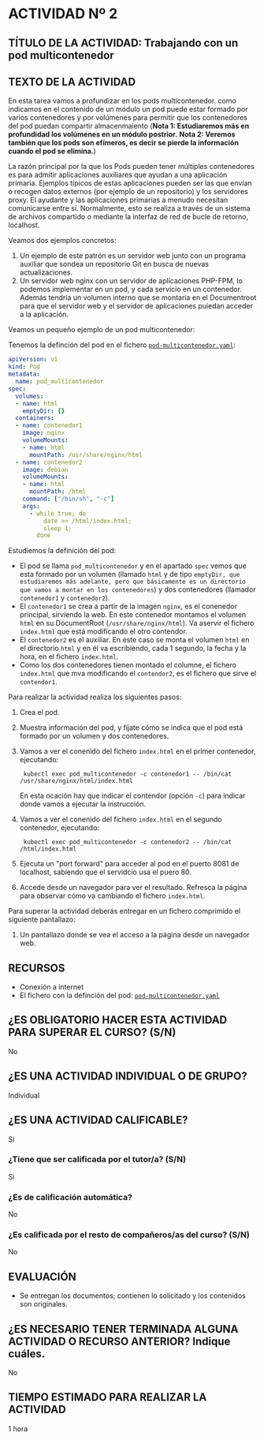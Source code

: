 # ACTIVIDAD Nº 2

## TÍTULO DE LA ACTIVIDAD: Trabajando con un pod multicontenedor

## TEXTO DE LA ACTIVIDAD

En esta tarea vamos a profundizar en los pods multicontenedor. como indicamos en el contenido de un módulo un pod puede estar formado por varios contenedores y por volúmenes para permitir que los contenedores del pod puedan compartir almacenmaiento (**Nota 1: Estudiaremos más en profundidad los volúmenes en un módulo postrior.** **Nota 2: Veremos también que los pods son efímeros, es decir se pierde la información cuando el pod se elimina.**)

La razón principal por la que los Pods pueden tener múltiples contenedores es para admitir aplicaciones auxiliares que ayudan a una aplicación primaria. Ejemplos típicos de estas aplicaciones pueden ser las que envían o recogen datos externos (por ejemplo de un repositorio) y los servidores proxy. El ayudante y las aplicaciones primarias a menudo necesitan comunicarse entre sí. Normalmente, esto se realiza a través de un sistema de archivos compartido o mediante la interfaz de red de bucle de retorno, localhost.

Veamos dos ejemplos concretos:

1. Un ejemplo de este patrón es un servidor web junto con un programa auxiliar que sondea un repositorio Git en busca de nuevas actualizaciones.
2. Un  servidor  web  nginx  con  un  servidor  de aplicaciones  PHP-FPM,  lo  podemos  implementar  en un pod, y cada servicio en un contenedor. Además tendría un volumen interno que se montaría en el Documentroot para que el servidor web y el servidor de aplicaciones puiedan acceder a la aplicación.

Veamos un pequeño ejemplo de un pod multicontenedor:

Tenemos la definción del pod en el fichero [`pod-multicontenedor.yaml`](pod-multicontenedor.yaml):

```yaml
apiVersion: v1
kind: Pod
metadata:
  name: pod_multicontenedor
spec:
  volumes:
  - name: html
    emptyDir: {}
  containers:
  - name: contenedor1
    image: nginx
    volumeMounts:
    - name: html
      mountPath: /usr/share/nginx/html
  - name: contenedor2
    image: debian
    volumeMounts:
    - name: html
      mountPath: /html
    command: ["/bin/sh", "-c"]
    args:
      - while true; do
          date >> /html/index.html;
          sleep 1;
        done
```

Estudiemos la definición del pod:

* El pod se llama `pod_multicontenedor` y en el apartado `spec` vemos que esta formado por un volumen (llamado `html` y de tipo `emptyDir, que estudiaremos más adelante, pero que básicamente es un directorio que vamos a montar en los contenedores`) y dos contenedores (llamador `contenedor1` y `contenedor2`).
* El `contenedor1` se crea a partir de la imagen `nginx`, es el conenedor principal, sirviendo la web. En este contenedor montamos el volumen `html` en su DocumentRoot (`/usr/share/nginx/html`). Va aservir el fichero `index.html` que está modificando el otro contendor.
* El `contenedor2` es el auxiliar. En este caso se monta el volumen `html` en el directorio `html` y en él va escribiendo, cada 1 segundo, la fecha y la hora, en el fichero `index.html`.
* Como los dos contenedores tienen montado el columne, el fichero `index.html` que mva modificando el `contendor2`, es el fichero que sirve el `contendor1`.

Para realizar la actividad realiza los siguientes pasos:

1. Crea el pod.
2. Muestra información del pod, y fíjate cómo se indica que el pod está formado por un volumen y dos contenedores.
3. Vamos a ver el conenido del fichero `index.html` en el primer contenedor, ejecutando:

        kubectl exec pod_multicontenedor -c contenedor1 -- /bin/cat /usr/share/nginx/html/index.html

    En esta ocación hay que indicar el contendor (opción `-c`) para indicar donde vamos a ejecutar la instrucción.
4. Vamos a ver el conenido del fichero `index.html` en el segundo contenedor, ejecutando:

        kubectl exec pod_multicontenedor -c contenedor2 -- /bin/cat /html/index.html
5. Ejecuta un "port forward" para acceder al pod en el puerto 8081 de localhost, sabiendo que el servidcio usa el puero 80.
6. Accede desde un navegador para ver el resultado. Refresca la página para observar cómo va cambiando el fichero `index.html`.

Para superar la actividad deberás entregar en un fichero comprimido el siguiente pantallazo:

1. Un pantallazo donde se vea el acceso a la página desde un navegador web.

## RECURSOS

* Conexión a internet
* El fichero con la definción del pod: [`pod-multicontenedor.yaml`](pod-multicontenedor.yaml)

## ¿ES OBLIGATORIO HACER ESTA ACTIVIDAD PARA SUPERAR EL CURSO? (S/N)

No

## ¿ES UNA ACTIVIDAD INDIVIDUAL O DE GRUPO?

Individual

## ¿ES UNA ACTIVIDAD CALIFICABLE?

Si

### ¿Tiene que ser calificada por el tutor/a? (S/N) 

Si

### ¿Es de calificación automática?

No

### ¿Es calificada por el resto de compañeros/as del curso? (S/N)

No

## EVALUACIÓN

* Se entregan los documentos; contienen lo solicitado y los contenidos son originales.

## ¿ES NECESARIO TENER TERMINADA ALGUNA ACTIVIDAD O RECURSO ANTERIOR? Indique cuáles.

No

## TIEMPO ESTIMADO PARA REALIZAR LA ACTIVIDAD

1 hora